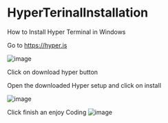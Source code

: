 # HyperTerinalInstallation
How to Install Hyper Terminal in Windows

Go to https://hyper.is 

![image](https://user-images.githubusercontent.com/45738614/127742955-fb9f6785-ed6a-4c58-8ada-f73f11dc9137.png)


Click on download hyper button


Open the downloaded Hyper setup and click on install

![image](https://user-images.githubusercontent.com/45738614/127743250-6fdfe3bd-4435-4ccf-a0d2-eb44774097d1.png)



Click finish an enjoy Coding 
![image](https://user-images.githubusercontent.com/45738614/127743277-5f726f6a-8361-4d6c-bd93-e6b16f36d0d5.png)

